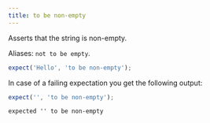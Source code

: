 ```yaml
---
title: to be non-empty
---
```


Asserts that the string is non-empty.

Aliases: `not to be empty`.

```js
expect('Hello', 'to be non-empty');
```

In case of a failing expectation you get the following output:

```js
expect('', 'to be non-empty');
```

```output
expected '' to be non-empty
```
